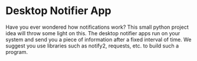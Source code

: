 # Desktop Notifier App  

Have you ever wondered how notifications work? This small python project idea will throw some light on this. The desktop notifier apps run on your system and send you a piece of information after a fixed interval of time. We suggest you use libraries such as notify2, requests, etc. to build such a program.